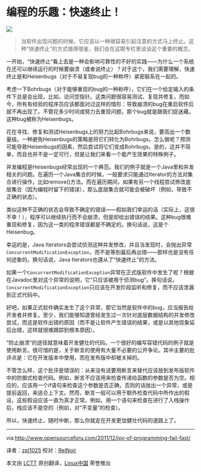 编程的乐趣：快速终止！
================================================================================
![](http://www.opensourceforu.com/wp-content/uploads/2011/12/fail-350x262.jpg)

> 当软件出现问题的时候，它应该以一种很容易引起注意的方式马上终止。这种“快速终止”的方式值得借鉴，我们会在这期专栏里谈谈这个重要的概念。

一开始，“快速终止”看上去是一种会影响可靠性的不好的实践——为什么一个系统在还可以继续运行的时候要崩溃（或者说终止）？对于这个，我们需要理解，快速终止是和Heisenbugs（对于不易复现bug的一种称呼）紧密联系在一起的。

考虑一下Bohrbugs（对于能够重现的bug的一种称呼），它们在一个给定输入的条件下总是会出现，比如，访问空指针。这类问题很容易测试、复现并修复。而如今，所有有经验的程序员应该都面对过这样的情形：导致崩溃的bug在重启软件后就不再出现了。不管花多少时间或努力去重现问题，那个bug就是跟我们捉迷藏。这种bug被称为Heisenbugs。

花在寻找、修复和测试Heisenbugs上的努力比起Bohrbugs来说，要高出一个数量级。一种避免Heisenbugs的策略是将它们转化为Bohrbugs。怎么做呢？预测可能导致Heisenbugs的因素，然后尝试将它们变成Bohrbugs。是的，这并不简单，而且也并不是一定可行，但是让我们来看一个能产生效果的特殊例子。

并发编程是Heisenbugs经常出现的一个典范。我们的例子就是一个Java里和并发相关的问题。在遍历一个Java集合的时候，一般要求只能通过Iterator的方法对集合进行操作，比如remove()方法。而在遍历期间，如果有另一个线程尝试修改底层集合（因为编程时留下的错误），那么底层集合就可能会被破坏（例如，导致不正确的状态）。

类似这种不正确的状态会导致不确定的错误——假如我们幸运的话（实际上，这很不幸！），程序可以继续执行而不会崩溃，但是却给出错误的结果。这种bug很难重现和修复，因为这一类的程序错误都是不确定的。换句话说，这是个Heisenbug。

幸运的是，Java Iterators会尝试侦测这种并发修改，并且当发现时，会抛出异常`ConcurrentModificationException`，而不是等到最后再出错——那样也是没有任何迹象的。换句话说，Java Iterators也遵从了“快速终止”的方法。

如果一个`ConcurrentModificationException`异常在正式版软件中发生了呢？根据在Javadoc里对这个异常的说明，它“只应该被用于侦测bug”。换句话说，`ConcurrentModificationException`只应该在开发阶段监听和修复，而不应该泄漏到正式代码中。

好吧，如果正式软件确实发生了这个异常，那它当然是软件中的bug，应当报告给开发者并修复。至少，我们能够知道曾经发生过一次针对底层数据结构的并发修改尝试，而这是软件出错的原因（而不是让软件产生错误的结果，或是以其他现象延后出错，这样就很难跟踪到根本原因）。

“防止崩溃”的途径就意味着开发健壮的代码。一个很好的编写容错代码的例子就是使用断言。很可惜的是，关于断言的使用有大量不必要的公开争论。其中主要的批评点是：它在开发版本中使用，而在发布版中却被关掉的。

不管怎么样，这个批评是错误的：从来没有说要用断言来替代应该放到发布版软件中的防御式检查代码。例如，断言不应该用来检查传递给函数的参数是否为空。相应的，应该用一个if语句来检查这个参数是否正确，否则的话抛出一个异常，或是提前返回，来适合上下文。然而，断言一般可以用于额外检查代码中所作出的假设，这些假设应该一直为真才正常。例如，用一个语句来检查在进行了入栈操作后，栈应该不是空的（例如，对“不变量”的检查）。

所以，快速终止，随时中断，那么你就走在开发更加健壮代码的道路上了。



--------------------------------------------------------------------------------

via:http://www.opensourceforu.com/2011/12/joy-of-programming-fail-fast/ 

译者：[zpl1025](https://github.com/zpl1025) 校对：[ReiNoir](https://github.com/reinoir)

本文由 [LCTT](https://github.com/LCTT/TranslateProject) 原创翻译，[Linux中国](http://linux.cn/) 荣誉推出

[1]:
[2]:
[3]:
[4]:
[5]:
[6]:
[7]:
[8]:
[9]:
[10]:
[11]:
[12]:
[13]:
[14]:
[15]:
[16]:
[17]:
[18]:
[19]:
[20]:
